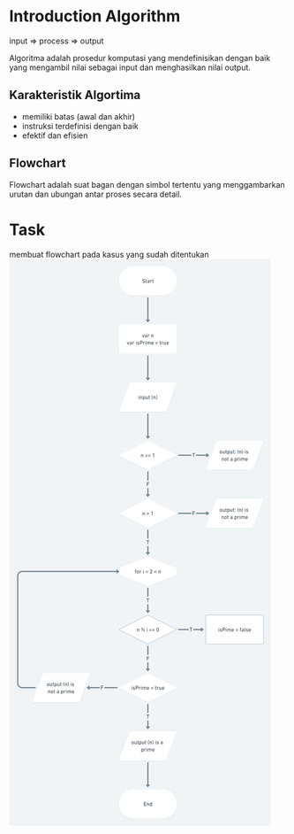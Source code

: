 # Introduction Algorithm

input => process => output

Algoritma adalah prosedur komputasi yang mendefinisikan dengan baik yang mengambil nilai sebagai input dan menghasilkan nilai output.

## Karakteristik Algortima

- memiliki batas (awal dan akhir)
- instruksi terdefinisi dengan baik
- efektif dan efisien

## Flowchart

Flowchart adalah suat bagan dengan simbol tertentu yang menggambarkan urutan dan ubungan antar proses secara detail.

# Task

membuat flowchart pada kasus yang sudah ditentukan
![soal1](./screenshot/soal1.png)
